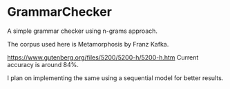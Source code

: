 # GrammarChecker
A simple grammar checker using n-grams approach.

The corpus used here is Metamorphosis by Franz Kafka.

https://www.gutenberg.org/files/5200/5200-h/5200-h.htm
Current accuracy is around 84%.

I plan on implementing the same using a sequential model for better results.

